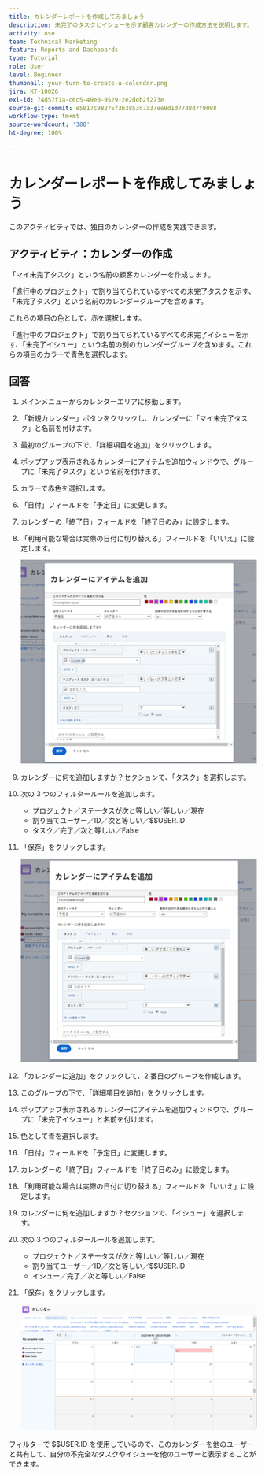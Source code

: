```yaml
---
title: カレンダーレポートを作成してみましょう
description: 未完了のタスクとイシューを示す顧客カレンダーの作成方法を説明します。
activity: use
team: Technical Marketing
feature: Reports and Dashboards
type: Tutorial
role: User
level: Beginner
thumbnail: your-turn-to-create-a-calendar.png
jira: KT-10026
exl-id: 74d57f1a-c6c5-49e0-9529-2e2deb2f273e
source-git-commit: e5017c98275f3b3853d7a37ee9d1d77d8d7f9098
workflow-type: tm+mt
source-wordcount: '380'
ht-degree: 100%

---
```


# カレンダーレポートを作成してみましょう

このアクティビティでは、独自のカレンダーの作成を実践できます。

## アクティビティ：カレンダーの作成

「マイ未完了タスク」という名前の顧客カレンダーを作成します。

「進行中のプロジェクト」で割り当てられているすべての未完了タスクを示す、「未完了タスク」という名前のカレンダーグループを含めます。

これらの項目の色として、赤を選択します。

「進行中のプロジェクト」で割り当てられているすべての未完了イシューを示す、「未完了イシュー」という名前の別のカレンダーグループを含めます。これらの項目のカラーで青色を選択します。

## 回答

1. メインメニューからカレンダーエリアに移動します。
1. 「新規カレンダー」ボタンをクリックし、カレンダーに「マイ未完了タスク」と名前を付けます。
1. 最初のグループの下で、「詳細項目を追加」をクリックします。
1. ポップアップ表示されるカレンダーにアイテムを追加ウィンドウで、グループに「未完了タスク」という名前を付けます。
1. カラーで赤色を選択します。
1. 「日付」フィールドを「予定日」に変更します。
1. カレンダーの「終了日」フィールドを「終了日のみ」に設定します。
1. 「利用可能な場合は実際の日付に切り替える」フィールドを「いいえ」に設定します。

   ![カレンダーに項目を追加する画面の画像](assets/calendar-activity-1.png)

1. カレンダーに何を追加しますか？セクションで、「タスク」を選択します。
1. 次の 3 つのフィルタールールを追加します。

   * プロジェクト／ステータスが次と等しい／等しい／現在
   * 割り当てユーザー／ID／次と等しい／$$USER.ID
   * タスク／完了／次と等しい／False

1. 「保存」をクリックします。

   ![カレンダーに項目を追加する画面の画像](assets/calendar-activity-2.png)

1. 「カレンダーに追加」をクリックして、2 番目のグループを作成します。
1. このグループの下で、「詳細項目を追加」をクリックします。
1. ポップアップ表示されるカレンダーにアイテムを追加ウィンドウで、グループに「未完了イシュー」と名前を付けます。
1. 色として青を選択します。
1. 「日付」フィールドを「予定日」に変更します。
1. カレンダーの「終了日」フィールドを「終了日のみ」に設定します。
1. 「利用可能な場合は実際の日付に切り替える」フィールドを「いいえ」に設定します。
1. カレンダーに何を追加しますか？セクションで、「イシュー」を選択します。
1. 次の 3 つのフィルタールールを追加します。

   * プロジェクト／ステータスが次と等しい／等しい／現在
   * 割り当てユーザー／ID／次と等しい／$$USER.ID
   * イシュー／完了／次と等しい／False

1. 「保存」をクリックします。

   ![カレンダーに項目を追加する画面の画像](assets/calendar-activity-3.png)

フィルターで $$USER.ID を使用しているので、このカレンダーを他のユーザーと共有して、自分の不完全なタスクやイシューを他のユーザーと表示することができます。
